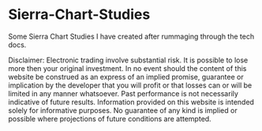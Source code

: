 # Sierra-Chart-Studies
Some Sierra Chart Studies I have created after rummaging through the tech docs. 



Disclaimer: Electronic trading involve substantial risk. It is possible to lose more then your original investment. In no event should the content of this website be construed as an express of an implied promise, guarantee or implication by the developer that you will profit or that losses can or will be limited in any manner whatsoever. Past performance is not necessarily indicative of future results. Information provided on this website is intended solely for informative purposes. No guarantee of any kind is implied or possible where projections of future conditions are attempted.
